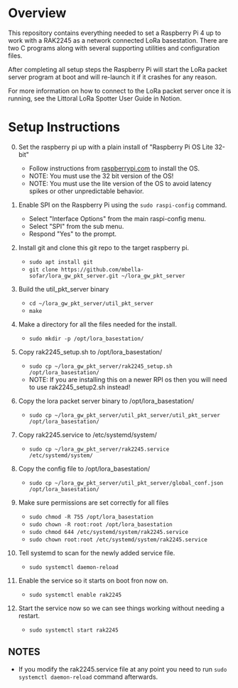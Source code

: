 # Overview

This repository contains everything needed to set a Raspberry Pi 4 up to work with a RAK2245 as a network connected LoRa basestation. There are two C programs along with several supporting utilities and configuration files.

After completing all setup steps the Raspberry Pi will start the LoRa packet server program at boot and will re-launch it if it crashes for any reason.

For more information on how to connect to the LoRa packet server once it is running, see the Littoral LoRa Spotter User Guide in Notion.

# Setup Instructions

0. Set the raspberry pi up with a plain install of "Raspberry Pi OS Lite 32-bit"
    - Follow instructions from [raspberrypi.com](https://www.raspberrypi.com/) to install the OS.
    - NOTE: You must use the 32 bit version of the OS!
    - NOTE: You must use the lite version of the OS to avoid latency spikes or other unpredictable behavior.

1. Enable SPI on the Raspberry Pi using the `sudo raspi-config` command.
   - Select "Interface Options" from the main raspi-config menu.
   - Select "SPI" from the sub menu.
   - Respond "Yes" to the prompt. 

2. Install git and clone this git repo to the target raspberry pi.
    - `sudo apt install git`
    - `git clone https://github.com/mbella-sofar/lora_gw_pkt_server.git ~/lora_gw_pkt_server`

3. Build the util_pkt_server binary
    - `cd ~/lora_gw_pkt_server/util_pkt_server`
    - `make`

4. Make a directory for all the files needed for the install.
    - `sudo mkdir -p /opt/lora_basestation/`

5. Copy rak2245_setup.sh to /opt/lora_basestation/
    - `sudo cp ~/lora_gw_pkt_server/rak2245_setup.sh /opt/lora_basestation/`
    - NOTE: If you are installing this on a newer RPI os then you will need to use rak2245_setup2.sh instead!

6. Copy the lora packet server binary to /opt/lora_basestation/
    - `sudo cp ~/lora_gw_pkt_server/util_pkt_server/util_pkt_server /opt/lora_basestation/`

7. Copy rak2245.service to /etc/systemd/system/
    - `sudo cp ~/lora_gw_pkt_server/rak2245.service /etc/systemd/system/`
  
8. Copy the config file to /opt/lora_basestation/
    - `sudo cp ~/lora_gw_pkt_server/util_pkt_server/global_conf.json /opt/lora_basestation/`

9. Make sure permissions are set correctly for all files
    - `sudo chmod -R 755 /opt/lora_basestation`
    - `sudo chown -R root:root /opt/lora_basestation`
    - `sudo chmod 644 /etc/systemd/system/rak2245.service`
    - `sudo chown root:root /etc/systemd/system/rak2245.service`

10. Tell systemd to scan for the newly added service file.
    - `sudo systemctl daemon-reload`

11. Enable the service so it starts on boot fron now on.
    - `sudo systemctl enable rak2245`

12. Start the service now so we can see things working without needing a restart.
    - `sudo systemctl start rak2245`

## NOTES
   - If you modify the rak2245.service file at any point you need to run `sudo systemctl daemon-reload` command afterwards.
